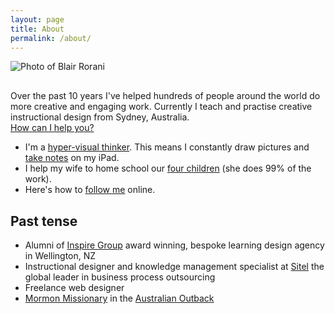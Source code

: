 ```yaml
---
layout: page
title: About
permalink: /about/
---
```



<div class="posts">
<p style="margin-bottom: 30px;"><img src="{{ site.baseurl }}/images/blair.png" alt="Photo of Blair Rorani"></p>
<p>Over the past 10 years I've helped hundreds of people around the world do more creative and engaging work. Currently I teach and practise creative instructional design from Sydney, Australia.<br>
<a href="/speaking-consulting/speaking">How can I help you?</a></p>
<ul>
<li>I'm a <a href="http://en.wikipedia.org/wiki/Visual_thinking" target="_blank">hyper-visual thinker</a>. This means I constantly draw pictures and <a href="http://pinterest.com/blairrorani/visual-note-taking/" target="_blank">take notes</a> on my iPad.</li>
<li>I help my wife to home school our <a href="https://dl.dropboxusercontent.com/u/9514661/rorani-family-2014.jpg" target="_blank">four children</a> (she does 99% of the work).</li>
<li>Here's how to <a href="/follow">follow me</a> online.</li>
</ul>

<h2>Past tense</h2>
<ul><li>Alumni of <a href="http://inspiregroup.co.nz" target="_blank">Inspire Group</a> award winning, bespoke learning design agency in Wellington, NZ</li>
<li>Instructional designer and knowledge management specialist at <a href="http://sitel.com" target="_blank">Sitel</a> the global leader in business process outsourcing</li>
<li>Freelance web designer</li>
<li><a href="http://www.mormon.org/me/1g1y" target="_blank">Mormon Missionary</a> in the <a href="http://instagram.com/p/t14FAXo9ot/" target="_blank">Australian Outback</a></li>
</ul>

</div>
